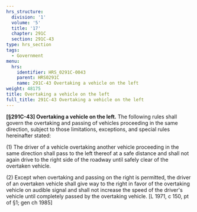 ```yaml
---
hrs_structure:
  division: '1'
  volume: '5'
  title: '17'
  chapter: 291C
  section: 291C-43
type: hrs_section
tags:
  - Government
menu:
  hrs:
    identifier: HRS_0291C-0043
    parent: HRS0291C
    name: 291C-43 Overtaking a vehicle on the left
weight: 48175
title: Overtaking a vehicle on the left
full_title: 291C-43 Overtaking a vehicle on the left
---
```

**[§291C-43] Overtaking a vehicle on the left.** The following rules shall govern the overtaking and passing of vehicles proceeding in the same direction, subject to those limitations, exceptions, and special rules hereinafter stated:

(1) The driver of a vehicle overtaking another vehicle proceeding in the same direction shall pass to the left thereof at a safe distance and shall not again drive to the right side of the roadway until safely clear of the overtaken vehicle.

(2) Except when overtaking and passing on the right is permitted, the driver of an overtaken vehicle shall give way to the right in favor of the overtaking vehicle on audible signal and shall not increase the speed of the driver's vehicle until completely passed by the overtaking vehicle. [L 1971, c 150, pt of §1; gen ch 1985]